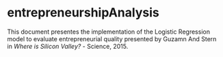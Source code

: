 # entrepreneurshipAnalysis

This document presentes the implementation of the Logistic Regression model 
to evaluate entrepreneurial quality presented by 
Guzamn And Stern in <em>Where is Silicon Valley?</em> - Science, 2015.
